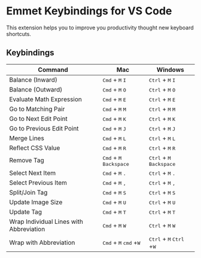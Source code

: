 # Emmet Keybindings for VS Code

This extension helps you to improve you productivity thought new keyboard shortcuts.

## Keybindings

| Command                                 | Mac                                                         | Windows                                                      |
| --------------------------------------- | ----------------------------------------------------------- | ------------------------------------------------------------ |
| Balance (Inward)                        | <kbd>Cmd</kbd> + <kbd>M</kbd>  <kbd>I</kbd>                 | <kbd>Ctrl</kbd> + <kbd>M</kbd>  <kbd>I</kbd>                 |
| Balance (Outward)                       | <kbd>Cmd</kbd> + <kbd>M</kbd>  <kbd>O</kbd>                 | <kbd>Ctrl</kbd> + <kbd>M</kbd>  <kbd>O</kbd>                 |
| Evaluate Math Expression                | <kbd>Cmd</kbd> + <kbd>M</kbd>  <kbd>E</kbd>                 | <kbd>Ctrl</kbd> + <kbd>M</kbd>  <kbd>E</kbd>                 |
| Go to Matching Pair                     | <kbd>Cmd</kbd> + <kbd>M</kbd>  <kbd>M</kbd>                 | <kbd>Ctrl</kbd> + <kbd>M</kbd>  <kbd>M</kbd>                 |
| Go to Next Edit Point                   | <kbd>Cmd</kbd> + <kbd>M</kbd>  <kbd>K</kbd>                 | <kbd>Ctrl</kbd> + <kbd>M</kbd>  <kbd>K</kbd>                 |
| Go to Previous Edit Point               | <kbd>Cmd</kbd> + <kbd>M</kbd>  <kbd>J</kbd>                 | <kbd>Ctrl</kbd> + <kbd>M</kbd>  <kbd>J</kbd>                 |
| Merge Lines                             | <kbd>Cmd</kbd> + <kbd>M</kbd>  <kbd>L</kbd>                 | <kbd>Ctrl</kbd> + <kbd>M</kbd>  <kbd>L</kbd>                 |
| Reflect CSS Value                       | <kbd>Cmd</kbd> + <kbd>M</kbd>  <kbd>R</kbd>                 | <kbd>Ctrl</kbd> + <kbd>M</kbd>  <kbd>R</kbd>                 |
| Remove Tag                              | <kbd>Cmd</kbd> + <kbd>M</kbd>  <kbd>Backspace</kbd>         | <kbd>Ctrl</kbd> + <kbd>M</kbd>  <kbd>Backspace</kbd>         |
| Select Next Item                        | <kbd>Cmd</kbd> + <kbd>M</kbd>  <kbd>.</kbd>                 | <kbd>Ctrl</kbd> + <kbd>M</kbd>  <kbd>.</kbd>                 |
| Select Previous Item                    | <kbd>Cmd</kbd> + <kbd>M</kbd>  <kbd>,</kbd>                 | <kbd>Ctrl</kbd> + <kbd>M</kbd>  <kbd>,</kbd>                 |
| Split/Join Tag                          | <kbd>Cmd</kbd> + <kbd>M</kbd>  <kbd>S</kbd>                 | <kbd>Ctrl</kbd> + <kbd>M</kbd>  <kbd>S</kbd>                 |
| Update Image Size                       | <kbd>Cmd</kbd> + <kbd>M</kbd>  <kbd>U</kbd>                 | <kbd>Ctrl</kbd> + <kbd>M</kbd>  <kbd>U</kbd>                 |
| Update Tag                              | <kbd>Cmd</kbd> + <kbd>M</kbd>  <kbd>T</kbd>                 | <kbd>Ctrl</kbd> + <kbd>M</kbd>  <kbd>T</kbd>                 |
| Wrap Individual Lines with Abbreviation | <kbd>Cmd</kbd> + <kbd>M</kbd>  <kbd>W</kbd>                 | <kbd>Ctrl</kbd> + <kbd>M</kbd>  <kbd>W</kbd>                 |
| Wrap with Abbreviation                  | <kbd>Cmd</kbd> + <kbd>M</kbd>  <kbd>cmd</kbd> +<kbd>W</kbd> | <kbd>Ctrl</kbd> + <kbd>M</kbd>  <kbd>Ctrl</kbd> +<kbd>W</kbd> |
